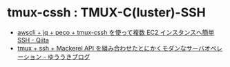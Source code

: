# tmux-cssh : TMUX-C(luster)-SSH

- [awscli + jq + peco + tmux-cssh を使って複数 EC2 インスタンスへ簡単 SSH - Qiita](https://qiita.com/dtan4/items/88545bbd2dcdb590b5a7)
- [tmux + ssh + Mackerel API を組み合わせたとにかくモダンなサーバオペレーション - ゆううきブログ](https://blog.yuuk.io/entry/tmux-ssh-mackerel)
